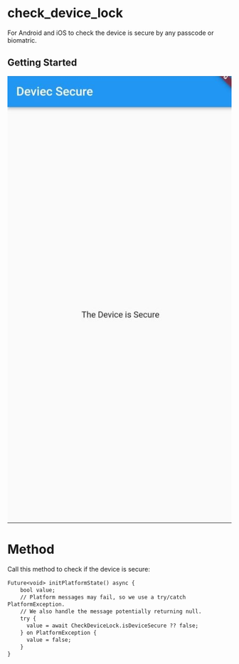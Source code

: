 # check_device_lock

For Android and iOS to check the device is secure by any passcode or biomatric.

## Getting Started

![Example Image:](https://github.com/sunilsaini90846/check_device_lock/blob/main/example/assets/example_image.jpeg)


# Method

Call this method to check if the device is secure:
```
Future<void> initPlatformState() async {
    bool value;
    // Platform messages may fail, so we use a try/catch PlatformException.
    // We also handle the message potentially returning null.
    try {
      value = await CheckDeviceLock.isDeviceSecure ?? false;
    } on PlatformException {
      value = false;
    }
}
```
